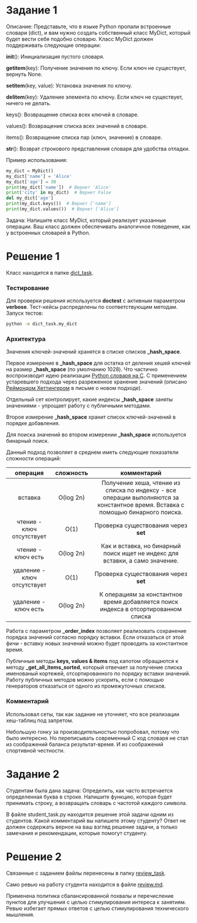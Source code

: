 # Задание 1

Описание: Представьте, что в языке Python пропали встроенные словари (dict), и вам нужно создать собственный класс MyDict, который будет вести себя подобно словарю. Класс MyDict должен поддерживать следующие операции:


__init__(): Инициализация пустого словаря.
  
__getitem__(key): Получение значения по ключу. Если ключ не существует, вернуть None.

__setitem__(key, value): Установка значения по ключу.

__delitem__(key): Удаление элемента по ключу. Если ключ не существует, ничего не делать.

keys(): Возвращение списка всех ключей в словаре.

values(): Возвращение списка всех значений в словаре.

items(): Возвращение списка пар (ключ, значение) в словаре.

__str__(): Возврат строкового представления словаря для удобства отладки.


Пример использования:
```python
my_dict = MyDict()
my_dict['name'] = 'Alice'
my_dict['age'] = 30
print(my_dict['name'])  # Вернет 'Alice'
print('city' in my_dict)  # Вернет False
del my_dict['age']
print(my_dict.keys())  # Вернет ['name']
print(my_dict.values())  # Вернет ['Alice']
```

Задача:
Напишите класс MyDict, который реализует указанные операции. Ваш класс должен обеспечивать аналогичное поведение, как у встроенных словарей в Python.

# Решение 1

Класс находится в папке [dict_task](dict_task).

### Тестирование

Для проверки решения используется **doctest** с активным параметром **verbose**. Тест-кейсы распределены по соответствующим методам. Запуск тестов:

```bash
python -m dict_task.my_dict
```

### Архитектура

Значения ключей-значений хранятся в списке списков **_hash_space**.

Первое измерение в **_hash_space** для остатка от деления хешей ключей на размер **_hash_space** (по умолчанию 1028). Что частично воспроизводит идею реализации [Python словаря на С](https://github.com/python/cpython/blob/main/Objects/dictobject.c). С применением устаревшего подхода через разреженное хранение значений (описано [Реймондом Хеттингером](https://mail.python.org/pipermail/python-dev/2012-December/123028.html) в письме о новом подходе).

Отдельный сет контролирует, какие индексы **_hash_space** заняты значениями - упрощает работу с публичными методами.

Второе измерение **_hash_space** хранит список ключей-значений в порядке добавления.

Для поиска значений во втором измерении **_hash_space** используется бинарный поиск.

Данный подход позволяет в среднем иметь следующие показатели сложности операций:

|        **операция**         | **сложность** |                                                         **комментарий**                                                          |
|:---------------------------:|:-------------:|:--------------------------------------------------------------------------------------------------------------------------------:|
|           вставка           |   O(log 2n)   | Получение хеша, чтение из списка по индексу - все операции выполняются за константное время. Вставка с помощью бинарного поиска. |
|  чтение - ключ отсутствует  |     O(1)      |                                               Проверка существования через **set**                                               |
|     чтение - ключ есть      |   O(log 2n)   |                          Как и вставка, но бинарный поиск ищет не индекс для вставки, а само значение.                           |
| удаление - ключ отсутствует |     O(1)      |                                               Проверка существования через **set**                                               |
|    удаление - ключ есть     |   O(log 2n)   |                       К операциям за константное время добавляется поиск индекса в отсортированном списка                        |

Работа с параметром **_order_index** позволяет реализовать сохранение порядка значений согласно порядку вставки. Если отказаться от этой фичи - вставку новых значений можно будет проводить за константное время.

Публичные методы **keys, values & items** под капотом обращаются к методу **_get_all_items_sorted**, который отвечает за получение списка именованый кортежей, отсортированного по порядку вставки значений. Работу публичных методов можно ускорить, если с помощью генераторов отказаться от одного из промежуточных списков.

### Комментарий

Использовал сеты, так как задание не уточняет, что все реализации хеш-таблиц под запретом.

Небольшую гонку за производительностью попробовал, потому что было интересно. Но переписывать современный С код словаря не стал из соображений баланса результат-время. И из соображений спортивной честности.

# Задание 2

Студентам была дана задача: Определить, как часто встречается определенная буква в строке. Напишите функцию, которая будет принимать строку, а возвращать словарь с частотой каждого символа.

В файле student_task.py находится решение этой задачи одним из студентов. Какой комментарий вы напишете этому студенту? Ответ не должен содержать верное на ваш взгляд решение задачи, а только замечания и рекомендации, которые помогут студенту. 

# Решение 2

Связанные с заданием файлы перенесены в папку [review_task](review_task).

Само ревью на работу студента находится в файле [review.md](review_task/review.md).

Применена политика сбалансированной похвалы и перечисление пунктов для улучшения с целью стимулирования интереса к занятиям. Ревью избегает прямых ответов с целью стимулирования технического мышления.
